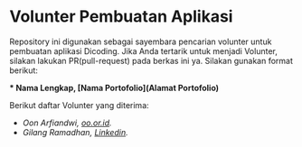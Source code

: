 # Volunter Pembuatan Aplikasi
Repository ini digunakan sebagai sayembara pencarian volunter untuk pembuatan aplikasi Dicoding. Jika Anda tertarik untuk menjadi Volunter, silakan lakukan PR(pull-request) pada berkas ini ya. Silakan gunakan format berikut:


**\* Nama Lengkap, [Nama Portofolio](Alamat Portofolio)**

Berikut daftar Volunter yang diterima:
* *Oon Arfiandwi, [oo.or.id](https://oo.or.id).*
* *Gilang Ramadhan, [Linkedin](https://www.linkedin.com/in/gilang-adhan/).*


